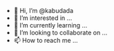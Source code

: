 - 👋 Hi, I’m @kabudada
- 👀 I’m interested in ...
- 🌱 I’m currently learning ...
- 💞️ I’m looking to collaborate on ...
- 📫 How to reach me ...

<!---
kabudada/kabudada is a ✨ special ✨ repository because its `README.md` (this file) appears on your GitHub profile.
You can click the Preview link to take a look at your changes.
--->
